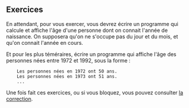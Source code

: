 ## Exercices

En attendant, pour vous exercer, vous devrez écrire un programme qui calcule et affiche l'âge d'une personne dont on connait l'année de naissance. On supposera qu'on ne s'occupe pas du jour et du mois, et qu'on connait l'année en cours. 

Et pour les plus téméraires, écrire un programme qui affiche l'âge des personnes nées entre 1972 et 1992, sous la forme :

```
    Les personnes nées en 1972 ont 50 ans.
    Les personnes nées en 1973 ont 51 ans.
    ...
```

Une fois fait ces exercices, ou si vous bloquez, vous pouvez consulter [la correction](./02_80_Corriges.md).